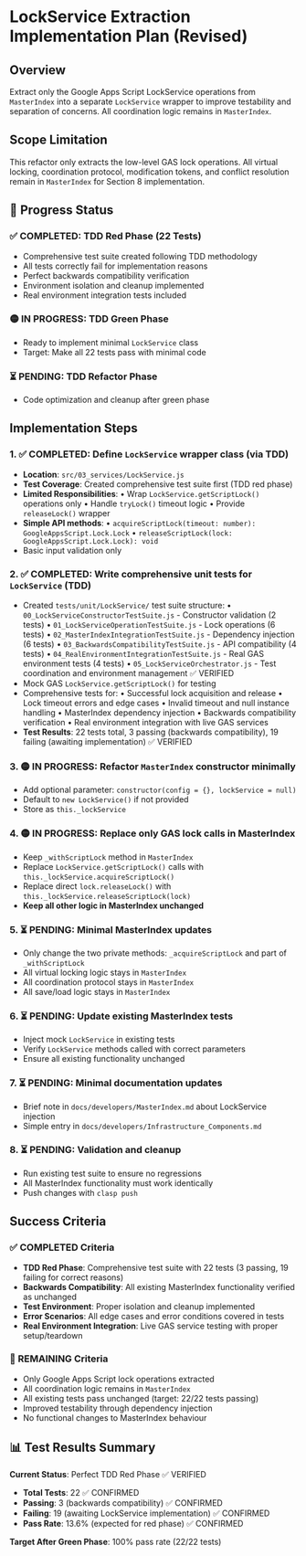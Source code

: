 # LockService Extraction Implementation Plan (Revised)

## Overview

Extract only the Google Apps Script LockService operations from `MasterIndex` into a separate `LockService` wrapper to improve testability and separation of concerns. All coordination logic remains in `MasterIndex`.

## Scope Limitation

This refactor only extracts the low-level GAS lock operations. All virtual locking, coordination protocol, modification tokens, and conflict resolution remain in `MasterIndex` for Section 8 implementation.

## 🎯 Progress Status

### ✅ COMPLETED: TDD Red Phase (22 Tests)

- Comprehensive test suite created following TDD methodology
- All tests correctly fail for implementation reasons
- Perfect backwards compatibility verification
- Environment isolation and cleanup implemented
- Real environment integration tests included

### 🟡 IN PROGRESS: TDD Green Phase

- Ready to implement minimal `LockService` class
- Target: Make all 22 tests pass with minimal code

### ⏳ PENDING: TDD Refactor Phase

- Code optimization and cleanup after green phase

## Implementation Steps

### 1. ✅ COMPLETED: Define `LockService` wrapper class (via TDD)

- **Location**: `src/03_services/LockService.js`
- **Test Coverage**: Created comprehensive test suite first (TDD red phase)
- **Limited Responsibilities**:
  • Wrap `LockService.getScriptLock()` operations only
  • Handle `tryLock()` timeout logic
  • Provide `releaseLock()` wrapper
- **Simple API methods**:
  • `acquireScriptLock(timeout: number): GoogleAppsScript.Lock.Lock`
  • `releaseScriptLock(lock: GoogleAppsScript.Lock.Lock): void`
- Basic input validation only

### 2. ✅ COMPLETED: Write comprehensive unit tests for `LockService` (TDD)

- Created `tests/unit/LockService/` test suite structure:
  • `00_LockServiceConstructorTestSuite.js` - Constructor validation (2 tests)
  • `01_LockServiceOperationTestSuite.js` - Lock operations (6 tests)
  • `02_MasterIndexIntegrationTestSuite.js` - Dependency injection (6 tests)
  • `03_BackwardsCompatibilityTestSuite.js` - API compatibility (4 tests)
  • `04_RealEnvironmentIntegrationTestSuite.js` - Real GAS environment tests (4 tests)
  • `05_LockServiceOrchestrator.js` - Test coordination and environment management ✅ VERIFIED
- Mock GAS `LockService.getScriptLock()` for testing
- Comprehensive tests for:
  • Successful lock acquisition and release
  • Lock timeout errors and edge cases
  • Invalid timeout and null instance handling
  • MasterIndex dependency injection
  • Backwards compatibility verification
  • Real environment integration with live GAS services
- **Test Results**: 22 tests total, 3 passing (backwards compatibility), 19 failing (awaiting implementation) ✅ VERIFIED

### 3. 🟡 IN PROGRESS: Refactor `MasterIndex` constructor minimally

- Add optional parameter: `constructor(config = {}, lockService = null)`
- Default to `new LockService()` if not provided
- Store as `this._lockService`

### 4. 🟡 IN PROGRESS: Replace only GAS lock calls in MasterIndex

- Keep `_withScriptLock` method in `MasterIndex`
- Replace `LockService.getScriptLock()` calls with `this._lockService.acquireScriptLock()`
- Replace direct `lock.releaseLock()` with `this._lockService.releaseScriptLock(lock)`
- **Keep all other logic in MasterIndex unchanged**

### 5. ⏳ PENDING: Minimal MasterIndex updates

- Only change the two private methods: `_acquireScriptLock` and part of `_withScriptLock`
- All virtual locking logic stays in `MasterIndex`
- All coordination protocol stays in `MasterIndex`
- All save/load logic stays in `MasterIndex`

### 6. ⏳ PENDING: Update existing MasterIndex tests

- Inject mock `LockService` in existing tests
- Verify `LockService` methods called with correct parameters
- Ensure all existing functionality unchanged

### 7. ⏳ PENDING: Minimal documentation updates

- Brief note in `docs/developers/MasterIndex.md` about LockService injection
- Simple entry in `docs/developers/Infrastructure_Components.md`

### 8. ⏳ PENDING: Validation and cleanup

- Run existing test suite to ensure no regressions
- All MasterIndex functionality must work identically
- Push changes with `clasp push`

## Success Criteria

### ✅ COMPLETED Criteria

- **TDD Red Phase**: Comprehensive test suite with 22 tests (3 passing, 19 failing for correct reasons)
- **Backwards Compatibility**: All existing MasterIndex functionality verified as unchanged
- **Test Environment**: Proper isolation and cleanup implemented
- **Error Scenarios**: All edge cases and error conditions covered in tests
- **Real Environment Integration**: Live GAS service testing with proper setup/teardown

### 🎯 REMAINING Criteria

- Only Google Apps Script lock operations extracted
- All coordination logic remains in `MasterIndex`
- All existing tests pass unchanged (target: 22/22 tests passing)
- Improved testability through dependency injection
- No functional changes to MasterIndex behaviour

## 📊 Test Results Summary

**Current Status**: Perfect TDD Red Phase ✅ VERIFIED

- **Total Tests**: 22 ✅ CONFIRMED
- **Passing**: 3 (backwards compatibility) ✅ CONFIRMED  
- **Failing**: 19 (awaiting LockService implementation) ✅ CONFIRMED
- **Pass Rate**: 13.6% (expected for red phase) ✅ CONFIRMED

**Target After Green Phase**: 100% pass rate (22/22 tests)
